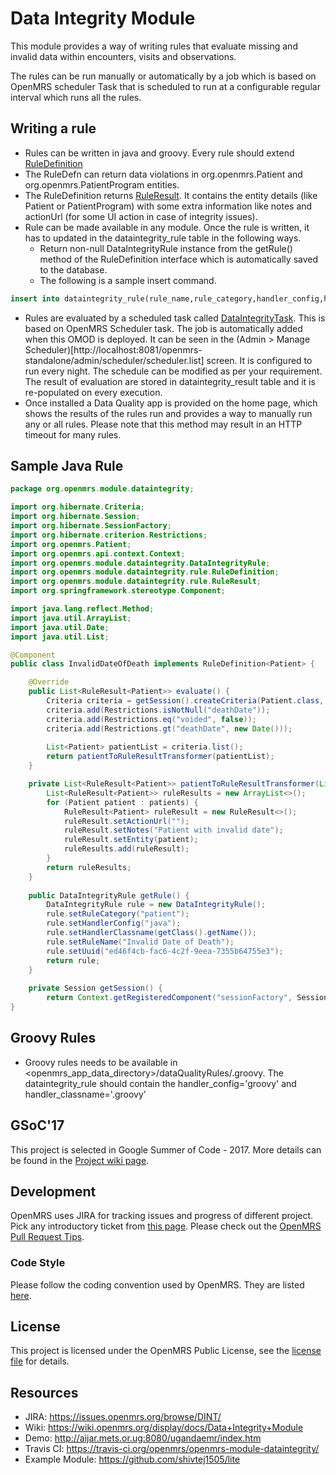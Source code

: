 # Data Integrity Module 

This module provides a way of writing rules that evaluate missing and invalid data within encounters, visits and observations. 

The rules can be run manually or automatically by a job which is based on OpenMRS scheduler Task that is scheduled to run at a configurable regular interval which runs all the rules.


## Writing a rule

* Rules can be written in java and groovy. Every rule should extend [RuleDefinition](https://github.com/openmrs/openmrs-module-dataintegrity/blob/master/api/src/main/java/org/openmrs/module/dataintegrity/rule/RuleDefinition.java)
* The RuleDefn can return data violations in org.openmrs.Patient and org.openmrs.PatientProgram entities.
* The RuleDefinition returns [RuleResult](https://github.com/openmrs/openmrs-module-dataintegrity/blob/master/api/src/main/java/org/openmrs/module/dataintegrity/rule/RuleResult.java).  It contains the entity details (like Patient or PatientProgram) with some extra information like notes and actionUrl (for some UI action in case of integrity issues).
* Rule can be made available in any module.  Once the rule is written, it has to updated in the dataintegrity_rule table in the following ways.
  * Return non-null DataIntegrityRule instance from the getRule() method of the RuleDefinition interface which is automatically saved to the database.
  * The following is a sample insert command.

```sql
insert into dataintegrity_rule(rule_name,rule_category,handler_config,handler_classname) values('Questionable date of death','patient','java','org.openmrs.module.dataintegrity.InvalidDateOfDeath');
```
    
* Rules are evaluated by a scheduled task called [DataIntegrityTask](https://github.com/openmrs/openmrs-module-dataintegrity/blob/master/dataintegrity-omod/src/main/java/org/openmrs/module/dataintegrity/scheduler/DataIntegrityTask.java).  This is based on OpenMRS Scheduler task.  The job is automatically added when this OMOD is deployed.  It can be seen in the (Admin > Manage Scheduler)[http://localhost:8081/openmrs-standalone/admin/scheduler/scheduler.list] screen.  It is configured to run every night.  The schedule can be modified as per your requirement.  The result of evaluation are stored in dataintegrity_result table and it is re-populated on every execution.
* Once installed a Data Quality app is provided on the home page, which shows the results of the rules run and provides a way to manually run any or all rules. Please note that this method may result in an HTTP timeout for many rules. 

## Sample Java Rule

``` java
package org.openmrs.module.dataintegrity;

import org.hibernate.Criteria;
import org.hibernate.Session;
import org.hibernate.SessionFactory;
import org.hibernate.criterion.Restrictions;
import org.openmrs.Patient;
import org.openmrs.api.context.Context;
import org.openmrs.module.dataintegrity.DataIntegrityRule;
import org.openmrs.module.dataintegrity.rule.RuleDefinition;
import org.openmrs.module.dataintegrity.rule.RuleResult;
import org.springframework.stereotype.Component;

import java.lang.reflect.Method;
import java.util.ArrayList;
import java.util.Date;
import java.util.List;

@Component
public class InvalidDateOfDeath implements RuleDefinition<Patient> {

	@Override
	public List<RuleResult<Patient>> evaluate() {
		Criteria criteria = getSession().createCriteria(Patient.class, "patient");
		criteria.add(Restrictions.isNotNull("deathDate"));
		criteria.add(Restrictions.eq("voided", false));
		criteria.add(Restrictions.gt("deathDate", new Date()));
		
		List<Patient> patientList = criteria.list();
		return patientToRuleResultTransformer(patientList);
	}

	private List<RuleResult<Patient>> patientToRuleResultTransformer(List<Patient> patients) {
        List<RuleResult<Patient>> ruleResults = new ArrayList<>();
        for (Patient patient : patients) {
            RuleResult<Patient> ruleResult = new RuleResult<>();
            ruleResult.setActionUrl("");
            ruleResult.setNotes("Patient with invalid date");
            ruleResult.setEntity(patient);
            ruleResults.add(ruleResult);
        }
		return ruleResults;
    }
	
	public DataIntegrityRule getRule() {
		DataIntegrityRule rule = new DataIntegrityRule();
		rule.setRuleCategory("patient");
		rule.setHandlerConfig("java");
		rule.setHandlerClassname(getClass().getName());
		rule.setRuleName("Invalid Date of Death");
		rule.setUuid("ed46f4cb-fac6-4c2f-9eea-7355b64755e3");
		return rule;
	}
	
	private Session getSession() {
		return Context.getRegisteredComponent("sessionFactory", SessionFactory.class).getCurrentSession();
}

```
## Groovy Rules
* Groovy rules needs to be available in <openmrs_app_data_directory>/dataQualityRules/<ruleName>.groovy.  The dataintegrity_rule should contain the handler_config='groovy' and handler_classname='<rulename>.groovy'

## GSoC'17
This project is selected in Google Summer of Code - 2017. More details can be found in the [Project wiki page](https://wiki.openmrs.org/display/projects/Data+Integrity+Module+4.x+Improvement+Project).

## Development
OpenMRS uses JIRA for tracking issues and progress of different project. Pick any introductory ticket from [this page](https://issues.openmrs.org/browse/DINT/). Please check out the [OpenMRS Pull Request Tips](https://wiki.openmrs.org/display/docs/Pull+Request+Tips).
### Code Style
Please follow the coding convention used by OpenMRS. They are listed [here](https://wiki.openmrs.org/display/docs/Conventions).

## License
This project is licensed under the OpenMRS Public License, see the [license file](https://github.com/openmrs/openmrs-module-dataintegrity/blob/master/license.txt) for details.

## Resources
* JIRA: https://issues.openmrs.org/browse/DINT/
* Wiki: https://wiki.openmrs.org/display/docs/Data+Integrity+Module
* Demo: http://aijar.mets.or.ug:8080/ugandaemr/index.htm
* Travis CI: https://travis-ci.org/openmrs/openmrs-module-dataintegrity/
* Example Module: https://github.com/shivtej1505/lite

